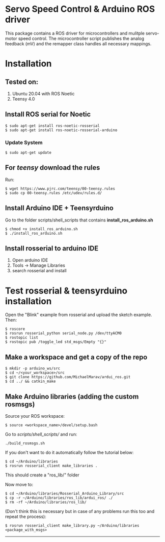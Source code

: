 # Servo Speed Control & Arduino ROS driver
This package contains a ROS driver for microcontrollers and mulitple servo-motor speed control. The microcontroller script publishes the analog feedback (mV) and the remapper class handles all necessary mappings.

# Installation

## Tested on:
1) Ubuntu 20.04 with ROS Noetic
2) Teensy 4.0 

## Install ROS serial for Noetic
```
$ sudo apt-get install ros-noetic-rosserial
$ sudo apt-get install ros-noetic-rosserial-arduino
```
### Update System
```
$ sudo apt-get update
```

##   For *teensy* download the rules
Run:
```
$ wget https://www.pjrc.com/teensy/00-teensy.rules 
$ sudo cp 00-teensy.rules /etc/udev/rules.d/ 
```


## Install Arduino IDE + Teensyrduino
Go to the folder scripts/shell_scripts that contains **install_ros_arduino.sh**

```
$ chmod +x install_ros_arduino.sh
$ ./install_ros_arduino.sh
```

## Install rosserial to arduino IDE
1. Open arduino IDE
2. Tools -> Manage Libraries
3. search rosserial and install

# Test rosserial & teensyrduino installation

Open the "Blink" example from rosserial and upload the sketch example. Then:
```
$ roscore
$ rosrun rosserial_python serial_node.py /dev/ttyACM0
$ rostopic list 
$ rostopic pub /toggle_led std_msgs/Empty "{}"
```

## Make a workspace and get a copy of the repo
```
$ mkdir -p arduino_ws/src
$ cd ~/<your_workspace>/src
$ git clone https://github.com/MichaelMarav/ardui_ros.git
$ cd ../ && catkin_make
```

## Make Arduino libraries (adding the custom rosmsgs)
Source your ROS workspace:
```
$ source <workspace_name>/devel/setup.bash
```

Go to *scripts/shell_scripts/*
and run:
```
./build_rosmsgs.sh
```
If you don't want to do it automatically follow the tutorial below:

```
$ cd ~/Arduino/libraries
$ rosrun rosserial_client make_libraries .
```
This should create a "ros_lib/" folder

Now move to:
```
$ cd ~/Arduino/libraries/Rosserial_Arduino_Library/src
$ cp -r ~/Arduino/libraries/ros_lib/ardui_ros/ ./
$ rm -rf ~/Arduino/libraries/ros_lib/
```


(Don't think this is necessary but in case of any problems run this too and repeat the process):
```
$ rosrun rosserial_client make_library.py ~/Arduino/libraries <package_with_msgs>
```
----------------------

